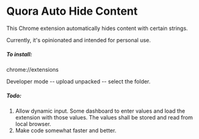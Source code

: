 Quora Auto Hide Content
====

This Chrome extension automatically hides content with certain strings.

Currently, it's opinionated and intended for personal use.

##### To install:

chrome://extensions

Developer mode -- upload unpacked -- select the folder.


##### Todo:

1. Allow dynamic input. Some dashboard to enter values and load the extension with those values. The values shall be stored and read from local browser.
2. Make code somewhat faster and better.

